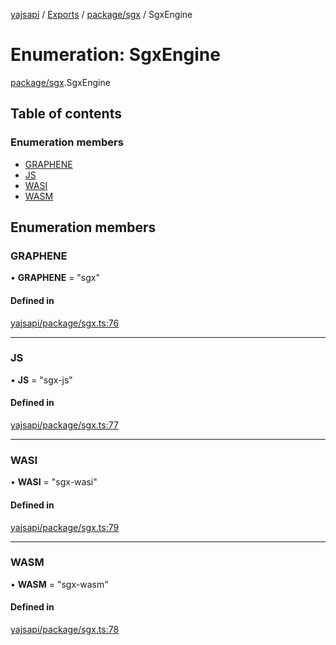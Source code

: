 [yajsapi](../README.md) / [Exports](../modules.md) / [package/sgx](../modules/package_sgx.md) / SgxEngine

# Enumeration: SgxEngine

[package/sgx](../modules/package_sgx.md).SgxEngine

## Table of contents

### Enumeration members

- [GRAPHENE](package_sgx.sgxengine.md#graphene)
- [JS](package_sgx.sgxengine.md#js)
- [WASI](package_sgx.sgxengine.md#wasi)
- [WASM](package_sgx.sgxengine.md#wasm)

## Enumeration members

### GRAPHENE

• **GRAPHENE** = "sgx"

#### Defined in

[yajsapi/package/sgx.ts:76](https://github.com/golemfactory/yajsapi/blob/8f42a91/yajsapi/package/sgx.ts#L76)

___

### JS

• **JS** = "sgx-js"

#### Defined in

[yajsapi/package/sgx.ts:77](https://github.com/golemfactory/yajsapi/blob/8f42a91/yajsapi/package/sgx.ts#L77)

___

### WASI

• **WASI** = "sgx-wasi"

#### Defined in

[yajsapi/package/sgx.ts:79](https://github.com/golemfactory/yajsapi/blob/8f42a91/yajsapi/package/sgx.ts#L79)

___

### WASM

• **WASM** = "sgx-wasm"

#### Defined in

[yajsapi/package/sgx.ts:78](https://github.com/golemfactory/yajsapi/blob/8f42a91/yajsapi/package/sgx.ts#L78)
